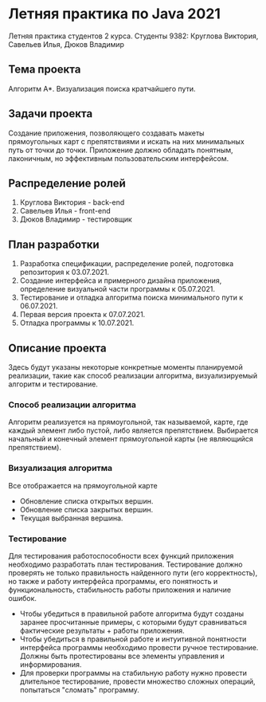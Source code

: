 # Летняя практика по Java 2021
Летняя практика студентов 2 курса. Студенты 9382: Круглова Виктория, Савельев Илья, Дюков Владимир
## Тема проекта  
Алгоритм А*. Визуализация поиска кратчайшего пути.  
## Задачи проекта  
Создание приложения, позволяющего создавать макеты прямоугольных карт с препятствиями и искать на них минимальных путь от точки до точки. Приложение должно обладать понятным, лаконичным, но эффективным пользовательским интерфейсом.  
## Распределение ролей  
1. Круглова Виктория - back-end
2. Савельев Илья - front-end
3. Дюков Владимир - тестировщик
## План разработки
1. Разработка спецификации, распределение ролей, подготовка репозитория к 03.07.2021.
2. Создание интерфейса и примерного дизайна приложения, определение визуальной части программы к 05.07.2021.
3. Тестирование и отладка алгоритма поиска минимального пути к 06.07.2021.
4. Первая версия проекта к 07.07.2021.
5. Отладка программы к 10.07.2021.
## Описание проекта  
Здесь будут указаны некоторые конкретные моменты планируемой реализации, такие как способ реализации алгоритма, визуализируемый алгоритм и тестирование.
### Способ реализации алгоритма
Алгоритм реализуется на прямоугольной, так называемой, карте, где каждый элемент либо пустой, либо является препятствием. Выбирается начальный и конечный элемент прямоугольной карты (не являющийся препятствием).
### Визуализация алгоритма
Все отображается на прямоугольной карте
+ Обновление списка открытых вершин.
+ Обновление списка закрытых вершин.
+ Текущая выбранная вершина.  
### Тестирование
Для тестирования работоспособности всех функций приложения необходимо разработать план тестирования. Тестирование должно проверять не только правильность найденного пути (его корректность), но также и работу интерфейса программы, его понятность и функциональность, стабильность работы приложения и наличие ошибок.

+ Чтобы убедиться в правильной работе алгоритма будут созданы заранее просчитанные примеры, с которыми будут сравниваться фактические результаты + работы приложения.
+ Чтобы убедиться в правильной работе и интуитивной понятности интерфейса программы необходимо провести ручное тестирование. Должны быть протестированы все элементы управления и информирования.
+ Для проверки программы на стабильную работу нужно провести длительное тестирование, провести множество сложных операций, попытаться "сломать" программу.
